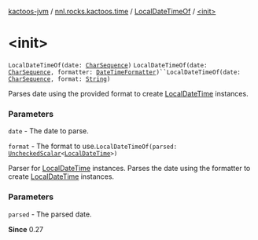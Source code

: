 [kactoos-jvm](../../index.md) / [nnl.rocks.kactoos.time](../index.md) / [LocalDateTimeOf](index.md) / [&lt;init&gt;](./-init-.md)

# &lt;init&gt;

`LocalDateTimeOf(date: `[`CharSequence`](https://kotlinlang.org/api/latest/jvm/stdlib/kotlin/-char-sequence/index.html)`)`
`LocalDateTimeOf(date: `[`CharSequence`](https://kotlinlang.org/api/latest/jvm/stdlib/kotlin/-char-sequence/index.html)`, formatter: `[`DateTimeFormatter`](http://docs.oracle.com/javase/8/docs/api/java/time/format/DateTimeFormatter.html)`)``LocalDateTimeOf(date: `[`CharSequence`](https://kotlinlang.org/api/latest/jvm/stdlib/kotlin/-char-sequence/index.html)`, format: `[`String`](https://kotlinlang.org/api/latest/jvm/stdlib/kotlin/-string/index.html)`)`

Parses date using the provided format to create
[LocalDateTime](http://docs.oracle.com/javase/8/docs/api/java/time/LocalDateTime.html) instances.

### Parameters

`date` - The date to parse.

`format` - The format to use.`LocalDateTimeOf(parsed: `[`UncheckedScalar`](../../nnl.rocks.kactoos.scalar/-unchecked-scalar/index.md)`<`[`LocalDateTime`](http://docs.oracle.com/javase/8/docs/api/java/time/LocalDateTime.html)`>)`

Parser for [LocalDateTime](http://docs.oracle.com/javase/8/docs/api/java/time/LocalDateTime.html) instances.
Parses the date using the formatter to create
[LocalDateTime](http://docs.oracle.com/javase/8/docs/api/java/time/LocalDateTime.html) instances.

### Parameters

`parsed` - The parsed date.

**Since**
0.27

